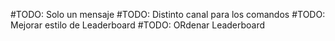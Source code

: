 #TODO: Solo un mensaje
#TODO: Distinto canal para los comandos
#TODO: Mejorar estilo de Leaderboard
#TODO: ORdenar Leaderboard